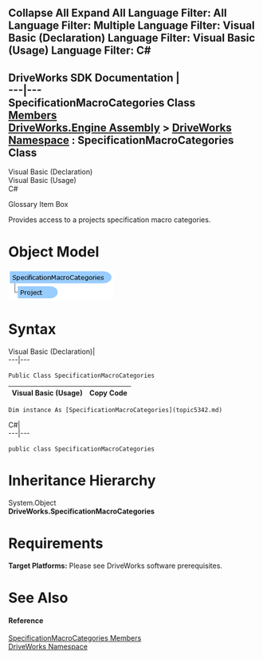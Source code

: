        

 Collapse All Expand All  Language Filter: All  Language Filter: Multiple  Language Filter: Visual Basic (Declaration) Language Filter: Visual Basic (Usage) Language Filter: C#  
---  
DriveWorks SDK Documentation  |   
---|---  
SpecificationMacroCategories Class   
[Members](topic5343.md)   
[DriveWorks.Engine Assembly](topic2156.md) > [DriveWorks Namespace](topic2159.md) : SpecificationMacroCategories Class  
---  
  
Visual Basic (Declaration)    
Visual Basic (Usage)    
C# 

Glossary Item Box

Provides access to a projects specification macro categories. 

# Object Model

![](dotnetdiagramimages/image269.png)

# Syntax

Visual Basic (Declaration)|   
---|---  
      
    
    Public Class SpecificationMacroCategories   
  
Visual Basic (Usage)| Copy Code  
---|---  
      
    
    Dim instance As [SpecificationMacroCategories](topic5342.md)  
  
C#|   
---|---  
      
    
    public class SpecificationMacroCategories   
  
# Inheritance Hierarchy

System.Object  
**DriveWorks.SpecificationMacroCategories**  


# Requirements

**Target Platforms:** Please see DriveWorks software prerequisites.

# See Also

#### Reference

[SpecificationMacroCategories Members](topic5343.md)   
[DriveWorks Namespace](topic2159.md)


